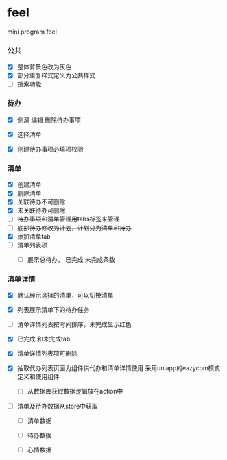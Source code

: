 # feel
mini program feel

### 公共

- [x] 整体背景色改为灰色
- [x] 部分重复样式定义为公共样式
- [ ] 搜索功能

### 待办

- [x] 侧滑 编辑 删除待办事项
- [x] 选择清单

- [x] 创建待办事项必填项校验

### 清单

- [x] 创建清单
- [x] 删除清单
- [x] 关联待办不可删除
- [x] 未关联待办可删除
- [ ] ~~待办事项和清单管理用tabs标签来管理~~
- [ ] ~~底部待办修改为计划，计划分为清单和待办~~
- [x] 添加清单tab
- [ ] 清单列表项
  - [ ]  展示总待办， 已完成 未完成条数




### 清单详情

- [x] 默认展示选择的清单，可以切换清单


- [x] 列表展示清单下的待办任务


- [ ] 清单详情列表按时间排序，未完成显示红色

- [x] 已完成 和未完成tab

- [x] 清单详情列表项可删除

- [x] 抽取代办列表页面为组件供代办和清单详情使用 采用uniapp的eazycom模式定义和使用组件


  - [ ] 从数据库获取数据逻辑放在action中

- [ ] 清单及待办数据从store中获取

  
  - [ ] 清单数据
  - [ ] 待办数据
  - [ ] 心情数据
  
  


